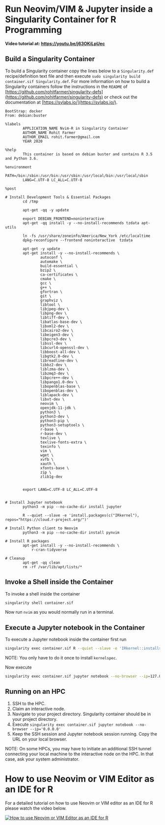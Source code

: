 # Run Neovim/VIM & Jupyter inside a Singularity Container for R Programming

**Video tutorial at: https://youtu.be/j63OKiLpUec**

## Build a Singularity Container
To build a Singularity container copy the lines below to a `Singularity.def` recipe/definition text file and then execute `sudo singularity build container.sif Singularity.def`. For more information on how to build a Singularity containers follow the instructions in the `README` of [https://github.com/rohitfarmer/singularity-defs](https://github.com/rohitfarmer/singularity-defs) or check out the documentation at [https://sylabs.io/](https://sylabs.io/).

```docker
BootStrap: docker
From: debian:buster

%labels
        APPLICATION_NAME Nvim-R in Singularity Container
        AUTHOR_NAME Rohit Farmer
        AUTHOR_EMAIL rohit.farmer@gmail.com
        YEAR 2020

%help
        This container is based on debian buster and contains R 3.5 and Python 3.6.

%environment
        PATH=/bin:/sbin:/usr/bin:/usr/sbin:/usr/local/bin:/usr/local/sbin
        LANG=C.UTF-8 LC_ALL=C.UTF-8

%post

# Install Development Tools & Essential Packages
        cd /tmp

        apt-get -qq -y update

        export DEBIAN_FRONTEND=noninteractive
        apt-get -qq install -y --no-install-recommends tzdata apt-utils 

        ln -fs /usr/share/zoneinfo/America/New_York /etc/localtime 
        dpkg-reconfigure --frontend noninteractive  tzdata

        apt-get -y update 
        apt-get install -y --no-install-recommends \
                autoconf \
                automake \
                build-essential \
                bzip2 \
                ca-certificates \
                cmake \
                gcc \
                g++ \
                gfortran \
                git \
                graphviz \
                libtool \
                libjpeg-dev \
                libpng-dev \
                libtiff-dev \
                libatlas-base-dev \
                libxml2-dev \
                libcairo2-dev \
                libeigen3-dev \
                libpcre3-dev \
                libssl-dev \
                libcurl4-openssl-dev \
                libboost-all-dev \
                libgtk2.0-dev \
                libreadline-dev \
                libbz2-dev \
                liblzma-dev \
                libzmq3-dev \
                libpcre++-dev \
                libpango1.0-dev \
                libopenblas-base \
                libopenblas-dev \
                liblapack-dev \
                libxt-dev \
                neovim \
                openjdk-11-jdk \
                python3 \
                python3-dev \
                python3-pip \
                python3-setuptools \
                r-base \
                r-base-dev \
                texlive \
                texlive-fonts-extra \
                texinfo \
                vim \
                wget \
                xvfb \
                xauth \
                xfonts-base \
                zip \
                zlib1g-dev


        export LANG=C.UTF-8 LC_ALL=C.UTF-8


# Install Jupyter notebook
        python3 -m pip --no-cache-dir install jupyter

        R --quiet --slave -e 'install.packages(c("IRkernel"), repos="https://cloud.r-project.org/")'

# Install Python client to Neovim
        python3 -m pip --no-cache-dir install pynvim

# Install R packages
        apt-get install -y --no-install-recommends \
            r-cran-tidyverse

# Cleanup
        apt-get -qq clean
        rm -rf /var/lib/apt/lists/* 
```

## Invoke a Shell inside the Container
To invoke a shell inside the container 

```bash
singularity shell container.sif
```
Now run `nvim` as you would normally run in a terminal.

## Execute a Jupyter notebook in the Container
To execute a Jupyter notebook inside the container first run
```bash
singularity exec container.sif R --quiet --slave -e 'IRkernel::installspec()'
```

NOTE: You only have to do it once to install `kernelspec`.

Now execute
```bash
singularity exec container.sif jupyter notebook --no-browser --ip=127.0.0.1 --port=8888
```

## Running on an HPC

1. SSH to the HPC.
1. Claim an interactive node.
1. Navigate to your project directory. Singularity container should be in your project directory.
1. Execute `singularity exec container.sif jupyter notebook --no-browser --ip='0.0.0.0'`
1. Keep the SSH session and Jupyter notebook session running. Copy the URL on your local browser.

NOTE: On some HPCs, you may have to initiate an additional SSH tunnel connecting your local machine to the interactive node on the HPC. In that case, ask your system administrator.

# How to use Neovim or VIM Editor as an IDE for R
For a detailed tutorial on how to use Neovim or VIM editor as an IDE for R please watch the video below. 

[![How to use Neovim or VIM Editor as an IDE for R](https://img.youtube.com/vi/nm45WagtV3w/0.jpg)](https://youtu.be/nm45WagtV3w)
